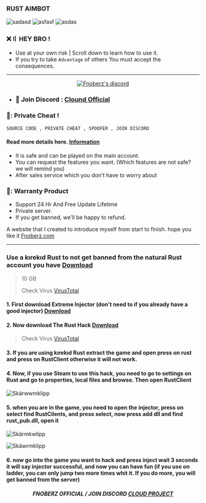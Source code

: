 ### RUST AIMBOT
![sadasd](https://img.shields.io/badge/EXE-EFA00B?style=for-the-badge&logo=IntelliJ+IDEA&logoColor=black)
![asfasf](https://img.shields.io/badge/-Windows-28C2FF?style=for-the-badge&logo=windows&logoColor=black)
![asdas](https://img.shields.io/badge/INstall_EXE-372248?style=for-the-badge&logo=mysql&logoColor=white)


 
### ❌〢 HEY BRO ! 
- Use at your own risk | Scroll down to learn how to use it.
- If you try to take `Advantage` of others You must accept the consequences.


---

  <p align="center">
    <a href="https://discord.com/users/943374631644045363">
        <img title="Fnoberz server discord" alt="Fnoberz's discord" src="https://discord.c99.nl/widget/theme-4/943374631644045363.png"/>
    </a>
</p> 
 
- ### 💬 Join Discord : [Clound Official](https://discord.gg/MBTkVcJefp) 

### 📌: Private Cheat !
`SOURCE CODE , PRIVATE CHEAT , SPOOFER , JOIN DISCORD`
#### Read more details here. [Information](https://github.com/Cloud-Official/Product) 

- It is safe and can be played on the main account.
- You can request the features you want. (Which features are not safe? we will remind you)
- After sales service which you don't have to worry about


### 🛑: Warranty Product 

- Support 24 Hr And Free Update Lifetime 
- Private server.
- If you get banned, we'll be happy to refund.

A website that I created to introduce myself from start to finish. hope you like it [Fnoberz.com](https://fnoberz.com/)

---

### Use a kırekıd Rust to not get banned from the natural Rust account you have [Download](https://www.mediafire.com/file/6hjxmoa6xhzih7q/Rusticaland-Rust-V2325[Recap].7z/file)
> 10 GB 
> 
> Check Virus [VirusTotal](https://www.virustotal.com/gui/url/9eea9a3433fb35471c809b4cba159937c6c3f3bae9b310c111d999630e8071c9)

#### 1. First download Extreme Injector (don't need to if you already have a good injector) [Download](https://github.com/master131/ExtremeInjector/releases/download/v3.7.3/Extreme.Injector.v3.7.3.-.by.master131.rar)

#### 2. Now download The Rust Hack [Download](https://www.dogefiles.io/download/61e3ba5eb4a435fc54825bd1)
> Check Virus [VirusTotal](https://www.virustotal.com/gui/file/c333d139035796821d4bb87091b55830c7053df18af9872459eb30298c7f0b4f)

#### 3. If you are using kırekıd Rust extract the game and open press on rust and press on RustClient otherwise it will not work. 

#### 4. Now, if you use Steam to use this hack, you need to go to settings on Rust and go to properties, local files and browse. Then open RustClient 

![Skärwwmklipp](https://user-images.githubusercontent.com/94861415/152295423-72bcf4b6-7bb7-4b4f-be0e-35128abde186.PNG)


#### 5. when you are in the game, you need to open the injector, press on select find RustCilents, and press select, now press add dll and find rust_pub.dll, open it

![Skärmkwlipp](https://user-images.githubusercontent.com/94861415/152295442-606565d2-7366-4517-bb11-6c6a1afbd33b.PNG)

![Skäwrmklipp](https://user-images.githubusercontent.com/94861415/152295463-5eb5acb7-cd7a-49eb-8d60-ebc5d11d5346.PNG)

#### 6. now go into the game you want to hack and press inject wait 3 seconds it will say injector successful, and now you can have fun (if you use on ladder, you can only jump two more times whit it. If you do more, you will get banned from the server) 



##### <p align="center">  FNOBERZ OFFICIAL / JOIN DISCORD [CLOUD PROJECT](https://discord.gg/JUwFCGHbV4)
